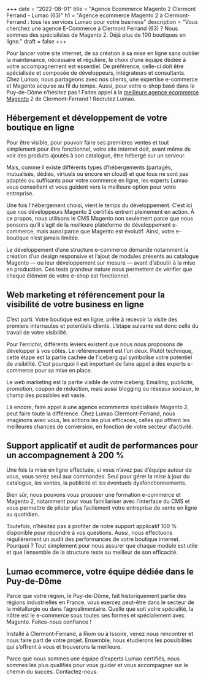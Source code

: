 +++
date = "2022-08-01"
title = "Agence Ecommerce Magento 2 Clermont Ferrand - Lumao (63)"
h1 = "Agence ecommerce Magento 2 à Clermont-Ferrand : tous les services Lumao pour votre business"
description = "Vous cherchez une agence E-Commerce à Clermont Ferrand (63) ? Nous sommes des spécialistes de Magento 2. Déjà plus de 100 boutiques en ligne."
draft = false
+++

Pour lancer votre site internet, de sa création à sa mise en ligne sans oublier la maintenance, nécessaire et régulière, le choix d’une équipe dédiée à votre accompagnement est essentiel. De préférence, celle-ci doit être spécialisée et composée de développeurs, intégrateurs et consultants. Chez Lumao, nous partageons avec nos clients, une expertise e-commerce et Magento acquise au fil du temps. Aussi, pour votre e-shop basé dans le Puy-de-Dôme n’hésitez pas ! Faites appel à la [meilleure agence ecommerce Magento](/agence-ecom/) 2 de Clermont-Ferrand ! Recrutez Lumao.

## Hébergement et développement de votre boutique en ligne

Pour être visible, pour pouvoir faire ses premières ventes et tout simplement pour être fonctionnel, votre site internet doit, avant même de voir des produits ajoutés à son catalogue, être hébergé sur un serveur.

Mais, comme il existe différents types d’hébergements (partagés, mutualisés, dédiés, virtuels ou encore en cloud) et que tous ne sont pas adaptés ou suffisants pour votre commerce en ligne, les experts Lumao vous conseillent et vous guident vers la meilleure option pour votre entreprise.

Une fois l’hébergement choisi, vient le temps du développement. C’est ici que nos développeurs Magento 2 certifiés entrent pleinement en action. À ce propos, nous utilisons le CMS Magento non seulement parce que nous pensons qu’il s’agit de la meilleure plateforme de développement e-commerce, mais aussi parce que Magento est évolutif. Ainsi, votre e-boutique n’est jamais limitée.

Le développement d’une structure e-commerce demande notamment la création d’un design responsive et l’ajout de modules présents au catalogue Magento — ou leur développement sur mesure — avant d’aboutir à la mise en production. Ces tests grandeur nature nous permettent de vérifier que chaque élément de votre e-shop est fonctionnel.

## Web marketing et référencement pour la visibilité de votre business en ligne

C’est parti. Votre boutique est en ligne, prête à recevoir la visite des premiers internautes et potentiels clients. L’étape suivante est donc celle du travail de votre visibilité.

Pour l’enrichir, différents leviers existent que nous nous proposons de développer à vos côtés. Le référencement est l’un deux. Plutôt technique, cette étape est la partie cachée de l’iceberg qui symbolise votre potentiel de visibilité. C’est pourquoi il est important de faire appel à des experts e-commerce pour sa mise en place.

Le web marketing est la partie visible de votre iceberg. Emailing, publicité, promotion, coupon de réduction, mais aussi blogging ou réseaux sociaux, le champ des possibles est vaste.

Là encore, faire appel à une agence ecommerce spécialisée Magento 2, peut faire toute la différence. Chez Lumao Clermont-Ferrand, nous imaginons avec vous, les actions les plus efficaces, celles qui offrent les meilleures chances de conversion, en fonction de votre secteur d’activité.

## Support applicatif et audit de performances pour un accompagnement à 200 %

Une fois la mise en ligne effectuée, si vous n’avez pas d’équipe autour de vous, vous serez seul aux commandes. Seul pour gérer la mise à jour du catalogue, les ventes, la publicité et les éventuels dysfonctionnements.

Bien sûr, nous pouvons vous proposer une formation e-commerce et Magento 2, notamment pour vous familiariser avec l’interface du CMS et vous permettre de piloter plus facilement votre entreprise de vente en ligne au quotidien.

Toutefois, n’hésitez pas à profiter de notre support applicatif 100 % disponible pour répondre à vos questions. Aussi, nous effectuons régulièrement un audit des performances de votre boutique internet. Pourquoi ? Tout simplement pour nous assurer que chaque module est utile et que l’ensemble de la structure reste au meilleur de son efficacité.

## Lumao ecommerce, votre équipe dédiée dans le Puy-de-Dôme

Parce que votre région, le Puy-de-Dôme, fait historiquement partie des régions industrielles en France, vous exercez peut-être dans le secteur de la métallurgie ou dans l’agroalimentaire. Quelle que soit votre spécialité, la nôtre est le e-commerce sous toutes ses formes et spécialement avec Magento. Faites-nous confiance !

Installé à Clermont-Ferrand, à Riom ou à Issoire, venez nous rencontrer et nous faire part de votre projet. Ensemble, nous étudierons les possibilités qui s’offrent à vous et trouverons la meilleure.

Parce que nous sommes une équipe d’experts Lumao certifiés, nous sommes les plus qualifiés pour vous guider et vous accompagner sur le chemin du succès. Contactez-nous.
